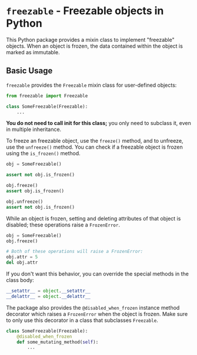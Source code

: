 # `freezable` - Freezable objects in Python

This Python package provides a mixin class to implement "freezable" objects.
When an object is frozen, the data contained within the object is marked as
immutable.

## Basic Usage

`freezable` provides the `Freezable` mixin class for user-defined objects:

```python
from freezable import Freezable

class SomeFreezable(Freezable):
    ...
```

**You do not need to call __init__ for this class;** you only need to subclass
it, even in multiple inheritance.

To freeze an freezable object, use the `freeze()` method, and to unfreeze, use
the `unfreeze()` method. You can check if a freezable object is frozen using
the `is_frozen()` method.

```python
obj = SomeFreezable()

assert not obj.is_frozen()

obj.freeze()
assert obj.is_frozen()

obj.unfreeze()
assert not obj.is_frozen()
```

While an object is frozen, setting and deleting attributes of that object
is disabled; these operations raise a `FrozenError`.

```python
obj = SomeFreezable()
obj.freeze()

# Both of these operations will raise a FrozenError:
obj.attr = 5
del obj.attr
```

If you don't want this behavior, you can override the special methods in the
class body:
```python
__setattr__ = object.__setattr__
__delattr__ = object.__delattr__
```

The package also provides the `@disabled_when_frozen` instance method decorator
which raises a `FrozenError` when the object is frozen. Make sure to only use
this decorator in a class that subclasses `Freezable`.

```python
class SomeFreezable(Freezable):
    @disabled_when_frozen
    def some_mutating_method(self):
        ...
```
